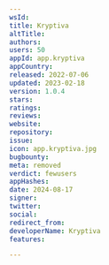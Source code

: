 ```yaml
---
wsId: 
title: Kryptiva
altTitle: 
authors: 
users: 50
appId: app.kryptiva
appCountry: 
released: 2022-07-06
updated: 2023-02-18
version: 1.0.4
stars: 
ratings: 
reviews: 
website: 
repository: 
issue: 
icon: app.kryptiva.jpg
bugbounty: 
meta: removed
verdict: fewusers
appHashes: 
date: 2024-08-17
signer: 
twitter: 
social: 
redirect_from: 
developerName: Kryptiva
features: 

---
```


